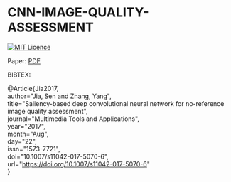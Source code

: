 # CNN-IMAGE-QUALITY-ASSESSMENT
[![MIT Licence](https://badges.frapsoft.com/os/mit/mit.svg?v=103)](https://opensource.org/licenses/mit-license.php)

Paper: [PDF](https://link.springer.com/article/10.1007/s11042-017-5070-6)

BIBTEX:

@Article\{Jia2017,  
author="Jia, Sen and Zhang, Yang",  
title="Saliency-based deep convolutional neural network for no-reference image quality assessment",  
journal="Multimedia Tools and Applications",  
year="2017",  
month="Aug",  
day="22",  
issn="1573-7721",  
doi="10.1007/s11042-017-5070-6",  
url="https://doi.org/10.1007/s11042-017-5070-6"  
\}  
